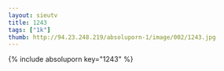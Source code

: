 ```yaml
--- 
layout: sieutv
title: 1243
tags: ["1k"]
thumb: http://94.23.248.219/absoluporn-1/image/002/1243.jpg
---
```

{% include absoluporn key="1243" %} 
